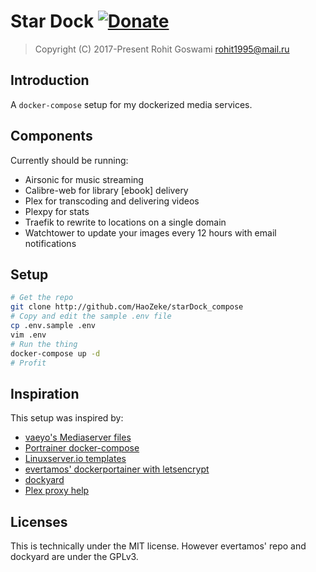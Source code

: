 # Star Dock [![Donate](https://img.shields.io/badge/Donate-PayPal-blue.svg?style=for-the-badge)](https://www.paypal.me/HaoZeke/) 

> Copyright (C) 2017-Present  Rohit Goswami <rohit1995@mail.ru>

## Introduction

A `docker-compose` setup for my dockerized media services.

## Components

Currently should be running:

* Airsonic for music streaming
* Calibre-web for library [ebook] delivery
* Plex for transcoding and delivering videos
* Plexpy for stats
* Traefik to rewrite to locations on a single domain
* Watchtower to update your images every 12 hours with email notifications

## Setup

```bash
# Get the repo
git clone http://github.com/HaoZeke/starDock_compose
# Copy and edit the sample .env file
cp .env.sample .env
vim .env
# Run the thing
docker-compose up -d
# Profit
```

## Inspiration

This setup was inspired by:

* [vaeyo's Mediaserver files](https://github.com/vaeyo/MediaServer-DockerComposeFiles)
* [Portrainer docker-compose](https://github.com/portainer/portainer-compose)
* [Linuxserver.io templates](https://github.com/linuxserver/docker-templates)
* [evertamos' dockerportainer with letsencrypt](https://github.com/evertramos/docker-portainer-letsencrypt)
* [dockyard](https://github.com/420m/dockyard)
* [Plex proxy help](https://www.reddit.com/r/PleX/comments/3xz4ph/plex_behind_a_ssl_nginx_reverse_proxy/)

## Licenses

This is technically under the MIT license.
However evertamos' repo and dockyard are under the GPLv3.